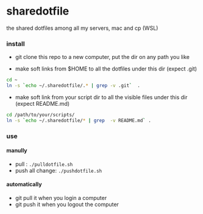 # sharedotfile
the shared dotfiles among all my servers, mac and cp (WSL)


### install
* git clone this repo to a new computer, put the dir on any path you like

* make soft links from $HOME to  all the dotfiles under this dir  (expect .git) 
```bash
cd ~
ln -s `echo ~/.sharedotfile/.* | grep -v .git`  .
```

* make soft link from your script dir to all the visible files under this dir (expect README.md)
```bash
cd /path/to/your/scripts/
ln -s `echo ~/.sharedotfile/* | grep  -v README.md` .
```

### use
#### manully
* pull : `./pulldotfile.sh`
* push all change:	`./pushdotfile.sh`

#### automatically
* git pull it when you login a computer 
* git push it when you logout the computer
